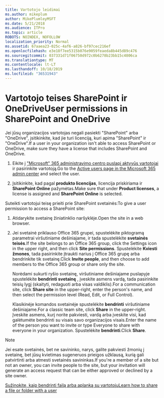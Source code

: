 ```yaml
---
title: Vartotojo leidimai
ms.author: mikeplum
author: MikePlumleyMSFT
ms.date: 5/21/2018
ms.audience: ITPro
ms.topic: article
ROBOTS: NOINDEX, NOFOLLOW
localization_priority: Normal
ms.assetid: 67aaea23-025c-4af6-a826-bf97cec216ef
ms.openlocfilehash: e3e18f7ee5315b076e9059feaeda8b445d89c476
ms.sourcegitcommit: 037331d71f06750d972c0b6278b23bb15c4806ca
ms.translationtype: MT
ms.contentlocale: lt-LT
ms.lasthandoff: 10/18/2019
ms.locfileid: "36531943"
---
```

# <a name="user-permissions-in-sharepoint-and-onedrive"></a><span data-ttu-id="7c767-102">Vartotojo teises SharePoint ir OneDrive</span><span class="sxs-lookup"><span data-stu-id="7c767-102">User permissions in SharePoint and OneDrive</span></span>

<span data-ttu-id="7c767-103">Jei jūsų organizacijos vartotojas negali pasiekti "SharePoint" arba "OneDrive", įsitikinkite, kad jie turi licenciją, kuri apima "SharePoint" ir "OneDrive".</span><span class="sxs-lookup"><span data-stu-id="7c767-103">If a user in your organization isn't able to access SharePoint or OneDrive, make sure they have a license that includes SharePoint and OneDrive.</span></span> 
  
1. <span data-ttu-id="7c767-104">Eikite į ["Microsoft" 365 administravimo centro puslapį aktyvūs vartotojai](https://portal.office.com/adminportal/home#/users) ir pasirinkite vartotoją.</span><span class="sxs-lookup"><span data-stu-id="7c767-104">Go to the [Active users page in the Microsoft 365 admin center](https://portal.office.com/adminportal/home#/users) and select the user.</span></span> 
    
2. <span data-ttu-id="7c767-105">Įsitikinkite, kad pagal **produkto licencijas**, licencija priskiriama ir **SharePoint Online** pažymėtas.</span><span class="sxs-lookup"><span data-stu-id="7c767-105">Make sure that under **Product licenses**, a license is assigned and **SharePoint Online** is selected.</span></span> 
    
 <span data-ttu-id="7c767-106">Suteikti vartotojui teisę prieiti prie SharePoint svetainės:</span><span class="sxs-lookup"><span data-stu-id="7c767-106">To give a user permission to access a SharePoint site:</span></span> 
  
1. <span data-ttu-id="7c767-107">Atidarykite svetainę žiniatinklio naršyklėje.</span><span class="sxs-lookup"><span data-stu-id="7c767-107">Open the site in a web browser.</span></span>
    
2. <span data-ttu-id="7c767-108">Jei svetainė priklauso Office 365 grupei, spustelėkite piktogramą parametrai viršutiniame dešiniajame, ir tada spustelėkite **svetainės teisės**.</span><span class="sxs-lookup"><span data-stu-id="7c767-108">If the site belongs to an Office 365 group, click the Settings icon in the upper right, and then click **Site permissions**.</span></span> <span data-ttu-id="7c767-109">Spustelėkite **Kviesti žmones**, tada pasirinkite įtraukti narius į Office 365 grupę arba bendrinkite tik svetainę.</span><span class="sxs-lookup"><span data-stu-id="7c767-109">Click **Invite people**, and then choose to add members to the Office 365 group or share only the site.</span></span> 
    
    <span data-ttu-id="7c767-110">Norėdami sukurti ryšio svetainę, viršutiniame dešiniajame puslapyje spustelėkite **bendrinti svetainę** , įveskite asmens vardą, tada pasirinkite teisių lygį (skaityti, redaguoti arba visas valdiklis).</span><span class="sxs-lookup"><span data-stu-id="7c767-110">For a communication site, click **Share site** in the upper-right, enter the person's name, and then select the permission level (Read, Edit, or Full Control).</span></span> 
    
    <span data-ttu-id="7c767-111">Klasikinėje komandos svetainėje spustelėkite **bendrinti** viršutiniame dešiniajame.</span><span class="sxs-lookup"><span data-stu-id="7c767-111">For a classic team site, click **Share** in the upper-right.</span></span> <span data-ttu-id="7c767-112">Įveskite asmens, kurį norite pakviesti, vardą arba įveskite visi, kad galėtumėte bendrinti su visais savo organizacijos visais.</span><span class="sxs-lookup"><span data-stu-id="7c767-112">Enter the name of the person you want to invite or type Everyone to share with everyone in your organization.</span></span> <span data-ttu-id="7c767-113">Spustelėkite **bendrinti**.</span><span class="sxs-lookup"><span data-stu-id="7c767-113">Click **Share**.</span></span>
    
> [!NOTE]
> <span data-ttu-id="7c767-114">Jei esate svetainės, bet ne savininko, narys, galite pakviesti žmonių į svetainę, bet jūsų kvietimas sugeneruos prieigos užklausą, kurią gali patvirtinti arba atmesti svetainės savininkas.</span><span class="sxs-lookup"><span data-stu-id="7c767-114">If you're a member of a site but not an owner, you can invite people to the site, but your invitation will generate an access request that can be either approved or declined by a site owner.</span></span> 
  
[<span data-ttu-id="7c767-115">Sužinokite, kaip bendrinti failą arba aplanką su vartotoju</span><span class="sxs-lookup"><span data-stu-id="7c767-115">Learn how to share a file or folder with a user</span></span>](https://go.microsoft.com/fwlink/?linkid=533408)
  

